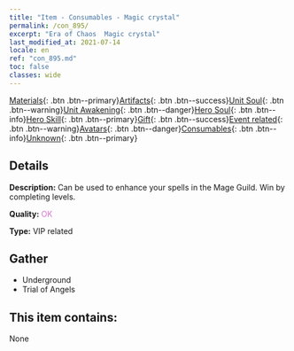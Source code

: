 ```yaml
---
title: "Item - Consumables - Magic crystal"
permalink: /con_895/
excerpt: "Era of Chaos  Magic crystal"
last_modified_at: 2021-07-14
locale: en
ref: "con_895.md"
toc: false
classes: wide
---
```

 [Materials](/Items/){: .btn .btn--primary}[Artifacts](/Items/Artifacts/){: .btn .btn--success}[Unit Soul](/Items/UnitSoul/){: .btn .btn--warning}[Unit Awakening](/Items/UnitAwakening/){: .btn .btn--danger}[Hero Soul](/Items/HeroSoul/){: .btn .btn--info}[Hero Skill](/Items/HeroSkill/){: .btn .btn--primary}[Gift](/Items/Gift/){: .btn .btn--success}[Event related](/Items/Events/){: .btn .btn--warning}[Avatars](/Items/Avatars/){: .btn .btn--danger}[Consumables](/Items/Consumables/){: .btn .btn--info}[Unknown](/Items/Unknown/){: .btn .btn--primary}

## Details
 **Description:** Can be used to enhance your spells in the Mage Guild. Win by completing levels.

 **Quality:** <span style="color: #DA70D6">OK</span>

 **Type:** VIP related

## Gather

*    Underground 
*    Trial of Angels 

## This item contains:

  None

